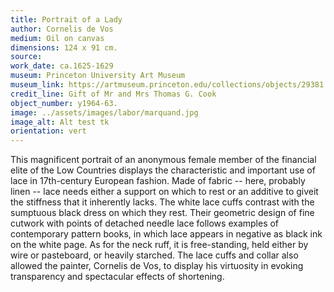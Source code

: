 ```yaml
---
title: Portrait of a Lady
author: Cornelis de Vos
medium: Oil on canvas
dimensions: 124 x 91 cm. 
source: 
work_date: ca.1625-1629
museum: Princeton University Art Museum 
museum_link: https://artmuseum.princeton.edu/collections/objects/29381
credit_line: Gift of Mr and Mrs Thomas G. Cook
object_number: y1964-63.
image: ../assets/images/labor/marquand.jpg
image_alt: Alt test tk
orientation: vert
---
```


This magnificent portrait of an anonymous female member of the financial elite of the Low Countries displays the characteristic and important use of lace in 17th-century European fashion. Made of fabric -- here, probably linen -- lace needs either a support on which to rest or an additive to giveit the stiffness that it inherently lacks. The white lace cuffs contrast with the sumptuous black dress on which they rest. Their geometric design of fine cutwork with points of detached needle lace follows examples of contemporary pattern books, in which lace appears in negative as black ink on the white page. As for the neck ruff, it is free-standing, held either by wire or pasteboard, or heavily starched. The lace cuffs and collar also allowed the painter, Cornelis de Vos, to display his virtuosity in evoking transparency and spectacular effects of shortening.     


